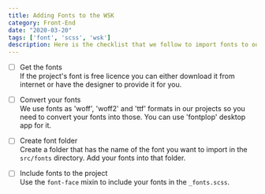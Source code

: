 ```yaml
---
title: Adding Fonts to the WSK
category: Front-End
date: "2020-03-20"
tags: ['font', 'scss', 'wsk']
description: Here is the checklist that we follow to import fonts to our projects.
---
```


- [ ] Get the fonts  
If the project's font is free licence you can either download it from internet or have the designer to provide it for you.

- [ ] Convert your fonts  
We use fonts as 'woff', 'woff2' and 'ttf' formats in our projects so you need to convert your fonts into those. You can use 'fontplop' desktop app for it.

- [ ] Create font folder  
Create a folder that has the name of the font you want to import in the `src/fonts` directory. Add your fonts into that folder.

- [ ] Include fonts to the project  
Use the `font-face` mixin to include your fonts in the `_fonts.scss`.

